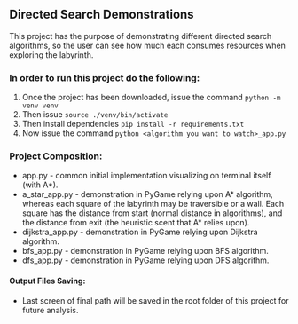 ## Directed Search Demonstrations

This project has the purpose of demonstrating different directed search algorithms, so the user can see how much each consumes resources when exploring the labyrinth.

### In order to run this project do the following:

1. Once the project has been downloaded, issue the command `python -m venv venv`
2. Then issue `source ./venv/bin/activate`
3. Then install dependencies `pip install -r requirements.txt`
4. Now issue the command `python <algorithm you want to watch>_app.py`

### Project Composition:

* app.py - common initial implementation visualizing on terminal itself (with A*).
* a_star_app.py - demonstration in PyGame relying upon A* algorithm, whereas each square of the labyrinth may be traversible or a wall. Each square has the distance from start (normal distance in algorithms), and the distance from exit (the heuristic scent that A* relies upon).
* dijkstra_app.py - demonstration in PyGame relying upon Dijkstra algorithm.
* bfs_app.py - demonstration in PyGame relying upon BFS algorithm.
* dfs_app.py - demonstration in PyGame relying upon DFS algorithm.

#### Output Files Saving:
* Last screen of final path will be saved in the root folder of this project for future analysis.